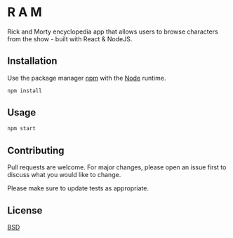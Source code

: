 # R A M

Rick and Morty encyclopedia app that allows users to browse characters from the show - built with React & NodeJS. 

## Installation

Use the package manager [npm](https://www.npmjs.com/get-npm) with the [Node](https://nodejs.org/en/) runtime.

```bash
npm install
```

## Usage

```bash
npm start
```

## Contributing
Pull requests are welcome. For major changes, please open an issue first to discuss what you would like to change.

Please make sure to update tests as appropriate.

## License
[BSD](https://github.com/kkamara/ram/blob/main/LICENSE)
